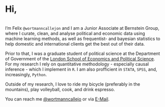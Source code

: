 # Hi,
<br>
I’m Felix <code>@wortmanncallejon</code> and I am a Junior Associate at Bernstein Group, where I curate, clean, and analyse political and economic data using machine learning methods, as well as frequentist- and bayesian statistics to help domestic and international clients get the best out of their data.

Prior to that, I was a graduate student of political science at the Department of Government of the [London School of Economics and Political Science](https://www.lse.ac.uk/). For my research I rely on quantitative methodology - especially causal inference - which I implement in <code>R</code>. I am also profficient in <code>STATA</code>,  <code>SPSS</code>, and, increasingly, `Python`.

Outside of my research, I love to ride my bicycle (preferably in the mountains), play volleyball, cook, and drink espresso.

You can reach me [@wortmanncallejo](https://twitter.com/wortmanncallejo) or via [E-Mail](mailto:felix@wortmanncallejon.de).

